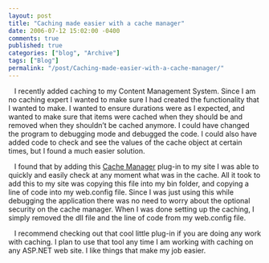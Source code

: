```yaml
---
layout: post
title: "Caching made easier with a cache manager"
date: 2006-07-12 15:02:00 -0400
comments: true
published: true
categories: ["blog", "Archive"]
tags: ["Blog"]
permalink: "/post/Caching-made-easier-with-a-cache-manager/"
---
```

<!-- more -->



<p>&nbsp;&nbsp;&nbsp;I recently added caching to my Content Management System. Since I am no caching expert I wanted to make sure I had created the functionality that I wanted to make. I wanted to ensure durations were as I expected, and wanted to make sure that items were cached when they should be and removed when they shouldn&rsquo;t be cached anymore. I could have changed the program to debugging mode and debugged the code. I could also have added code to check and see the values of the cache object at certain times, but I found a much easier solution.</p>
<p>&nbsp;&nbsp;&nbsp;I found that by adding this <a href="http://aspalliance.com/cachemanager/" target="_blank">Cache Manager</a>&nbsp;plug-in to my site I was able to quickly and easily check at any moment what was in the cache. All it took to add this to my site was copying this file into my bin folder, and copying a line of code into my web.config file. Since I was just using this while debugging the application there was no need to worry about the optional security on the cache manager. When I was done setting up the caching, I simply removed the dll file and the line of code from my web.config file.</p>
<p>&nbsp;&nbsp;&nbsp;I recommend checking out that cool little plug-in if you are doing any work with caching. I plan to use that tool any time I am working with caching on any ASP.NET web site. I like things that make my job easier.</p>

